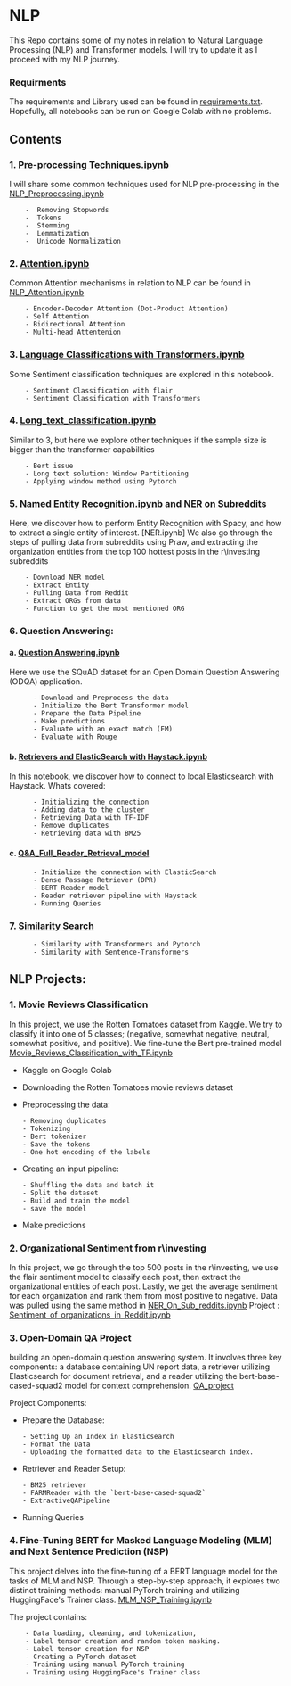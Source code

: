 
# NLP
This Repo contains some of my notes in relation to Natural Language Processing (NLP) and Transformer models. I will try to update it as I proceed with my NLP journey.

### Requirments
The requirements and Library used can be found in [requirements.txt](https://github.com/Azizkhaled/NLP-with-Aziz/blob/main/requirements.txt). Hopefully, all notebooks can be run on Google Colab with no problems. 

## Contents
### 1. [Pre-processing Techniques.ipynb](https://github.com/Azizkhaled/NLP/blob/main/NLP_Preprocessing.ipynb)
I will share some common techniques used for NLP pre-processing in the 
[NLP_Preprocessing.ipynb](https://github.com/Azizkhaled/NLP-with-Aziz/blob/main/NLP_Preprocessing.ipynb)
          
        -  Removing Stopwords
        -  Tokens
        -  Stemming
        -  Lemmatization
        -  Unicode Normalization
    

### 2. [Attention.ipynb](https://github.com/Azizkhaled/NLP/blob/main/NLP_Attention.ipynb)
Common Attention mechanisms in relation to NLP can be found in [NLP_Attention.ipynb](https://github.com/Azizkhaled/NLP-with-Aziz/blob/main/NLP_Attention.ipynb)

        - Encoder-Decoder Attention (Dot-Product Attention)
        - Self Attention
        - Bidirectional Attention
        - Multi-head Attentenion

### 3. [Language Classifications with Transformers.ipynb](https://github.com/Azizkhaled/NLP/tree/main/Text_Classification/NLP_Language_Classification_Flair_Transformers.ipynb)
Some Sentiment classification techniques are explored in this notebook. 
        
        - Sentiment Classification with flair
        - Sentiment Classification with Transformers

### 4. [Long_text_classification.ipynb](https://github.com/Azizkhaled/NLP/tree/main/Text_Classification/Long_text_classification.ipynb)
Similar to 3, but here we explore other techniques if the sample size is bigger than the transformer capabilities 
        
        - Bert issue
        - Long text solution: Window Partitioning
        - Applying window method using Pytorch

### 5. [Named Entity Recognition.ipynb](https://github.com/Azizkhaled/NLP-with-Aziz/blob/main/NER.ipynb) and [NER on Subreddits](https://github.com/Azizkhaled/NLP-with-Aziz/blob/main/NER_On_Sub_reddits.ipynb)
Here, we discover how to perform Entity Recognition with Spacy, and how to extract a single entity of interest. [NER.ipynb]
We also go through the steps of pulling data from subreddits using Praw, and extracting the organization entities from the top 100 hottest posts in the r\investing subreddits 

        - Download NER model
        - Extract Entity
        - Pulling Data from Reddit
        - Extract ORGs from data
        - Function to get the most mentioned ORG

### 6. Question Answering:

#### a. [Question Answering.ipynb](https://github.com/Azizkhaled/NLP/tree/main/Qustions%20and%20Answers%20models/Question_Answering.ipynb)
Here we use the SQuAD dataset for an Open Domain Question Answering (ODQA) application. 

          - Download and Preprocess the data 
          - Initialize the Bert Transformer model
          - Prepare the Data Pipeline
          - Make predictions
          - Evaluate with an exact match (EM)
          - Evaluate with Rouge 

#### b. [Retrievers and ElasticSearch with Haystack.ipynb](https://github.com/Azizkhaled/NLP/tree/main/Qustions%20and%20Answers%20models/Q&A_Elasticsearch_Haystack_Retrivers.ipynb) 
In this notebook, we discover how to connect to local Elasticsearch with Haystack. Whats covered:

          - Initializing the connection
          - Adding data to the cluster
          - Retrieving Data with TF-IDF
          - Remove duplicates
          - Retrieving data with BM25

#### c. [Q&A_Full_Reader_Retrieval_model](https://github.com/Azizkhaled/NLP/tree/main/Qustions%20and%20Answers%20models/Q&A_Full_Reader_Retrieval_model.ipynb) 

          - Initialize the connection with ElasticSearch
          - Dense Passage Retriever (DPR)
          - BERT Reader model
          - Reader retriever pipeline with Haystack
          - Running Queries

### 7. [Similarity Search](https://github.com/Azizkhaled/NLP_with_Aziz/blob/main/Similarity/Similarity_Search.ipynb)

          - Similarity with Transformers and Pytorch
          - Similarity with Sentence-Transformers
  

## NLP Projects: 
### 1. Movie Reviews Classification
In this project, we use the Rotten Tomatoes dataset from Kaggle. We try to classify it into one of 5 classes; (negative, somewhat negative, neutral, somewhat positive, and positive). 
We fine-tune the Bert pre-trained model 
[Movie_Reviews_Classification_with_TF.ipynb](https://github.com/Azizkhaled/NLP/tree/main/Projects/Movie%20Reviews%20Classification/Movie_Reviews_Classification_with_TF.ipynb)

  - Kaggle on Google Colab
  - Downloading the Rotten Tomatoes movie reviews dataset
  - Preprocessing the data:
    
        - Removing duplicates
        - Tokenizing
        - Bert tokenizer
        - Save the tokens
        - One hot encoding of the labels
      
  - Creating an input pipeline:
    
        - Shuffling the data and batch it
        - Split the dataset
        - Build and train the model
        - save the model
  - Make predictions

### 2. Organizational Sentiment from r\investing
In this project, we go through the top 500 posts in the r\investing, we use the flair sentiment model to classify each post, then extract the organizational entities of each post. Lastly, we get the average sentiment for each organization and rank them from most positive to negative. Data was pulled using the same method in [NER_On_Sub_reddits.ipynb](https://github.com/Azizkhaled/NLP/tree/main/Projects/Organizational%20Sentiment%20from%20r%5Cinvesting/NER_On_Sub_reddits.ipynb) 
Project : [Sentiment_of_organizations_in_Reddit.ipynb](https://github.com/Azizkhaled/NLP/tree/main/Projects/Organizational%20Sentiment%20from%20r%5Cinvesting/Sentiment_of_organizations_in_Reddit.ipynb)

### 3. Open-Domain QA Project

building an open-domain question answering system. It involves three key components: a database containing UN report data, a retriever utilizing Elasticsearch for document retrieval, and a reader utilizing the bert-base-cased-squad2 model for context comprehension. [QA_project](https://github.com/Azizkhaled/NLP_with_Aziz/blob/main/Projects/QA_with_bert%26ElasticSearch/QA_project.ipynb) 

Project Components:
  - Prepare the Database: 

        - Setting Up an Index in Elasticsearch
        - Format the Data
        - Uploading the formatted data to the Elasticsearch index.
  
  - Retriever and Reader Setup: 
       
        - BM25 retriever
        - FARMReader with the `bert-base-cased-squad2`
        - ExtractiveQAPipeline
  
  - Running Queries

### 4. Fine-Tuning BERT for Masked Language Modeling (MLM) and Next Sentence Prediction (NSP)

This project delves into the fine-tuning of a BERT language model for the tasks of MLM and NSP. Through a step-by-step approach, it explores two distinct training methods: manual PyTorch training and utilizing HuggingFace's Trainer class. [MLM_NSP_Training.ipynb](https://github.com/Azizkhaled/NLP_with_Aziz/blob/main/Projects/Training-Pretrained-Bert-Model/MLM_NSP_Training.ipynb) 

The project contains: 

        - Data loading, cleaning, and tokenization, 
        - Label tensor creation and random token masking. 
        - Label tensor creation for NSP
        - Creating a PyTorch dataset 
        - Training using manual PyTorch training
        - Training using HuggingFace's Trainer class 
        

